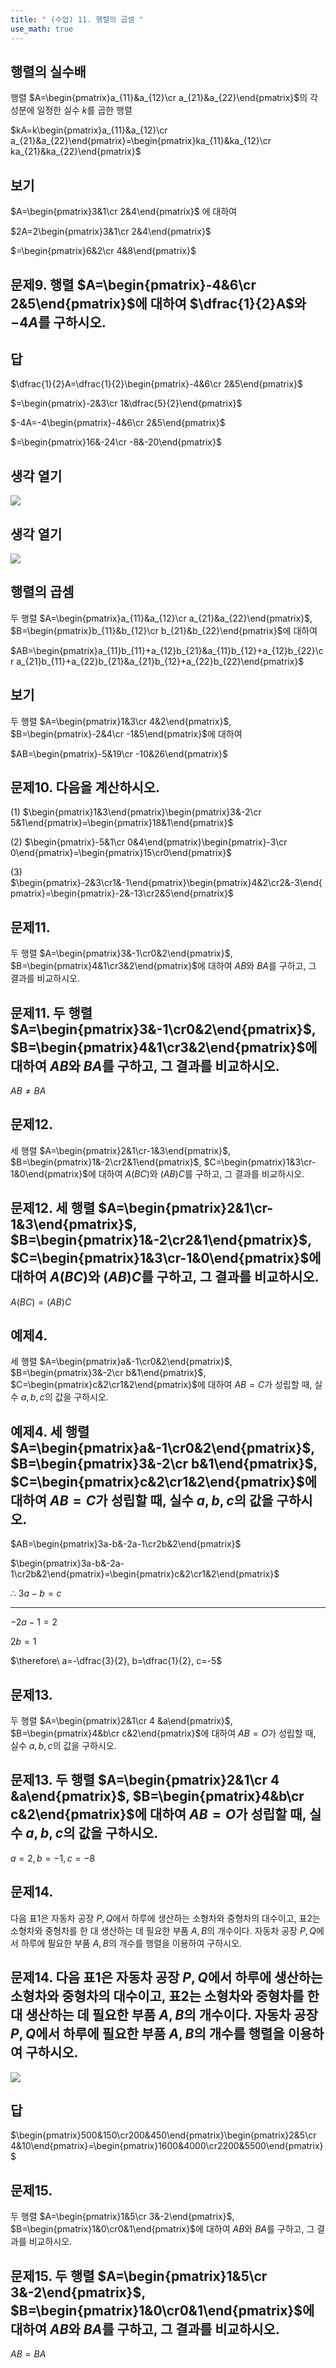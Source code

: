 ```yaml
---
title: " (수업) 11. 행렬의 곱셈 " 
use_math: true
---
```


## 행렬의 실수배

행렬 $A=\begin{pmatrix}a_{11}&a_{12}\cr a_{21}&a_{22}\end{pmatrix}$의 각 성분에 일정한 실수 $k$를 곱한 행렬

$kA=k\begin{pmatrix}a_{11}&a_{12}\cr a_{21}&a_{22}\end{pmatrix}=\begin{pmatrix}ka_{11}&ka_{12}\cr ka_{21}&ka_{22}\end{pmatrix}$

## 보기

$A=\begin{pmatrix}3&1\cr 2&4\end{pmatrix}$ 에 대하여

$2A=2\begin{pmatrix}3&1\cr 2&4\end{pmatrix}$

$=\begin{pmatrix}6&2\cr 4&8\end{pmatrix}$

## 문제9. 행렬 $A=\begin{pmatrix}-4&6\cr 2&5\end{pmatrix}$에 대하여 $\dfrac{1}{2}A$와 $-4A$를 구하시오. 

## 답

$\dfrac{1}{2}A=\dfrac{1}{2}\begin{pmatrix}-4&6\cr 2&5\end{pmatrix}$

$=\begin{pmatrix}-2&3\cr 1&\dfrac{5}{2}\end{pmatrix}$

$-4A=-4\begin{pmatrix}-4&6\cr 2&5\end{pmatrix}$

$=\begin{pmatrix}16&-24\cr -8&-20\end{pmatrix}$

## 생각 열기

![](_notes/qanote/4.%20수업%20ppt%20정리/Pasted%20image%2020250504225419.png)

## 생각 열기

![](_notes/qanote/4.%20수업%20ppt%20정리/Pasted%20image%2020250504225432.png)

## 행렬의 곱셈

두 행렬 $A=\begin{pmatrix}a_{11}&a_{12}\cr a_{21}&a_{22}\end{pmatrix}$,  $B=\begin{pmatrix}b_{11}&b_{12}\cr b_{21}&b_{22}\end{pmatrix}$에 대하여

$AB=\begin{pmatrix}a_{11}b_{11}+a_{12}b_{21}&a_{11}b_{12}+a_{12}b_{22}\cr a_{21}b_{11}+a_{22}b_{21}&a_{21}b_{12}+a_{22}b_{22}\end{pmatrix}$

## 보기

두 행렬 $A=\begin{pmatrix}1&3\cr 4&2\end{pmatrix}$, $B=\begin{pmatrix}-2&4\cr -1&5\end{pmatrix}$에 대하여

$AB=\begin{pmatrix}-5&19\cr -10&26\end{pmatrix}$

## 문제10. 다음을 계산하시오. 

(1) $\begin{pmatrix}1&3\end{pmatrix}\begin{pmatrix}3&-2\cr 5&1\end{pmatrix}=\begin{pmatrix}18&1\end{pmatrix}$

(2) $\begin{pmatrix}-5&1\cr 0&4\end{pmatrix}\begin{pmatrix}-3\cr 0\end{pmatrix}=\begin{pmatrix}15\cr0\end{pmatrix}$

(3) $\begin{pmatrix}-2&3\cr1&-1\end{pmatrix}\begin{pmatrix}4&2\cr2&-3\end{pmatrix}=\begin{pmatrix}-2&-13\cr2&5\end{pmatrix}$

## 문제11. 

두 행렬 $A=\begin{pmatrix}3&-1\cr0&2\end{pmatrix}$, $B=\begin{pmatrix}4&1\cr3&2\end{pmatrix}$에 대하여 $AB$와 $BA$를 구하고, 그 결과를 비교하시오. 

## 문제11. 두 행렬 $A=\begin{pmatrix}3&-1\cr0&2\end{pmatrix}$, $B=\begin{pmatrix}4&1\cr3&2\end{pmatrix}$에 대하여 $AB$와 $BA$를 구하고, 그 결과를 비교하시오. 

$AB\ne BA$

## 문제12. 

세 행렬 $A=\begin{pmatrix}2&1\cr-1&3\end{pmatrix}$, $B=\begin{pmatrix}1&-2\cr2&1\end{pmatrix}$, $C=\begin{pmatrix}1&3\cr-1&0\end{pmatrix}$에 대하여 $A(BC)$와 $(AB)C$를 구하고, 그 결과를 비교하시오. 

## 문제12. 세 행렬 $A=\begin{pmatrix}2&1\cr-1&3\end{pmatrix}$, $B=\begin{pmatrix}1&-2\cr2&1\end{pmatrix}$, $C=\begin{pmatrix}1&3\cr-1&0\end{pmatrix}$에 대하여 $A(BC)$와 $(AB)C$를 구하고, 그 결과를 비교하시오. 

$A(BC)=(AB)C$

## 예제4. 

세 행렬 $A=\begin{pmatrix}a&-1\cr0&2\end{pmatrix}$, $B=\begin{pmatrix}3&-2\cr b&1\end{pmatrix}$, $C=\begin{pmatrix}c&2\cr1&2\end{pmatrix}$에 대하여 $AB=C$가 성립할 때, 실수 $a, b, c$의 값을 구하시오. 

## 예제4. 세 행렬 $A=\begin{pmatrix}a&-1\cr0&2\end{pmatrix}$, $B=\begin{pmatrix}3&-2\cr b&1\end{pmatrix}$, $C=\begin{pmatrix}c&2\cr1&2\end{pmatrix}$에 대하여 $AB=C$가 성립할 때, 실수 $a, b, c$의 값을 구하시오. 

$AB=\begin{pmatrix}3a-b&-2a-1\cr2b&2\end{pmatrix}$

$\begin{pmatrix}3a-b&-2a-1\cr2b&2\end{pmatrix}=\begin{pmatrix}c&2\cr1&2\end{pmatrix}$

$\therefore\ 3a-b=c$

---

$-2a-1=2$

$2b=1$

$\therefore\ a=-\dfrac{3}{2}, b=\dfrac{1}{2}, c=-5$

## 문제13. 
두 행렬 $A=\begin{pmatrix}2&1\cr 4 &a\end{pmatrix}$, $B=\begin{pmatrix}4&b\cr c&2\end{pmatrix}$에 대하여 $AB=O$가 성립할 때, 실수 $a, b, c$의 값을 구하시오. 

## 문제13. 두 행렬 $A=\begin{pmatrix}2&1\cr 4 &a\end{pmatrix}$, $B=\begin{pmatrix}4&b\cr c&2\end{pmatrix}$에 대하여 $AB=O$가 성립할 때, 실수 $a, b, c$의 값을 구하시오. 

$a=2,b=-1, c=-8$

## 문제14. 
다음 표1은 자동차 공장 $P, Q$에서 하루에 생산하는 소형차와 중형차의 대수이고, 표2는 소형차와 중형차를 한 대 생산하는 데 필요한 부품 $A, B$의 개수이다. 자동차 공장 $P, Q$에서 하루에 필요한 부품 $A, B$의 개수를 행렬을 이용하여 구하시오. 

## 문제14. 다음 표1은 자동차 공장 $P, Q$에서 하루에 생산하는 소형차와 중형차의 대수이고, 표2는 소형차와 중형차를 한 대 생산하는 데 필요한 부품 $A, B$의 개수이다. 자동차 공장 $P, Q$에서 하루에 필요한 부품 $A, B$의 개수를 행렬을 이용하여 구하시오. 

![](_notes/qanote/4.%20수업%20ppt%20정리/Pasted%20image%2020250504225452.png)

## 답

$\begin{pmatrix}500&150\cr200&450\end{pmatrix}\begin{pmatrix}2&5\cr 4&10\end{pmatrix}=\begin{pmatrix}1600&4000\cr2200&5500\end{pmatrix}$

## 문제15. 
두 행렬 $A=\begin{pmatrix}1&5\cr 3&-2\end{pmatrix}$, $B=\begin{pmatrix}1&0\cr0&1\end{pmatrix}$에 대하여 $AB$와 $BA$를 구하고, 그 결과를 비교하시오. 

## 문제15. 두 행렬 $A=\begin{pmatrix}1&5\cr 3&-2\end{pmatrix}$, $B=\begin{pmatrix}1&0\cr0&1\end{pmatrix}$에 대하여 $AB$와 $BA$를 구하고, 그 결과를 비교하시오. 

$AB=BA$

